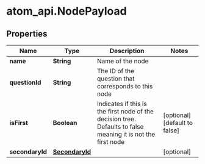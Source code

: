 # atom_api.NodePayload

## Properties
Name | Type | Description | Notes
------------ | ------------- | ------------- | -------------
**name** | **String** | Name of the node | 
**questionId** | **String** | The ID of the question that corresponds to this node | 
**isFirst** | **Boolean** | Indicates if this is the first node of the decision tree. Defaults to false meaning it is not the first node | [optional] [default to false]
**secondaryId** | [**SecondaryId**](SecondaryId.md) |  | [optional] 


